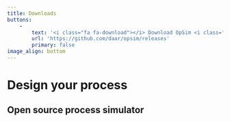 ```yaml
---
title: Downloads
buttons:
    -
        text: '<i class="fa fa-download"></i> Download OpSim <i class="fa fa-apple"></i>&nbsp;<i class="fa fa-windows">&nbsp;</i><i class="fa fa-linux"></i>'
        url: 'https://github.com/daar/opsim/releases'
        primary: false
image_align: bottom
---
```


# Design your process
## Open source process simulator
